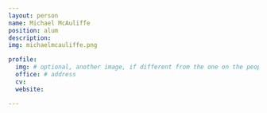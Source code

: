 ```yaml
---
layout: person
name: Michael McAuliffe
position: alum
description:
img: michaelmcauliffe.png

profile:
  img: # optional, another image, if different from the one on the people page
  office: # address
  cv:
  website:

---
```

